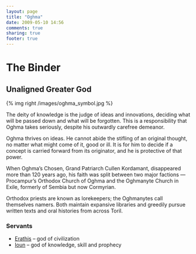 ```yaml
---
layout: page
title: "Oghma"
date: 2009-05-10 14:56
comments: true
sharing: true
footer: true
---
```

# The Binder
## Unaligned Greater God

{% img right /images/oghma_symbol.jpg %}

The deity of knowledge is the judge of ideas and innovations, deciding what will be passed down and what will be forgotten. This is a responsibility that Oghma takes seriously, despite his outwardly carefree demeanor.

Oghma thrives on ideas. He cannot abide the stifling of an original thought, no matter what might come of it, good or ill. It is for him to decide if a concept is carried forward from its originator, and he is protective of that power.

When Oghma’s Chosen, Grand Patriarch Cullen Kordamant, disappeared more than 120 years ago, his faith was split between two major factions — Procampur’s Orthodox Church of Oghma and the Oghmanyte Church in Exile, formerly of Sembia but now Cormyrian.

Orthodox priests are known as lorekeepers; the Oghmanytes call themselves namers. Both maintain expansive libraries and greedily pursue written texts and oral histories from across Toril.

### Servants
* [Erathis](/campaigns/toee/deities/Erathis.html) – god of civilization
* [Ioun](/campaigns/toee/deities/Ioun.html) – god of knowledge, skill and prophecy